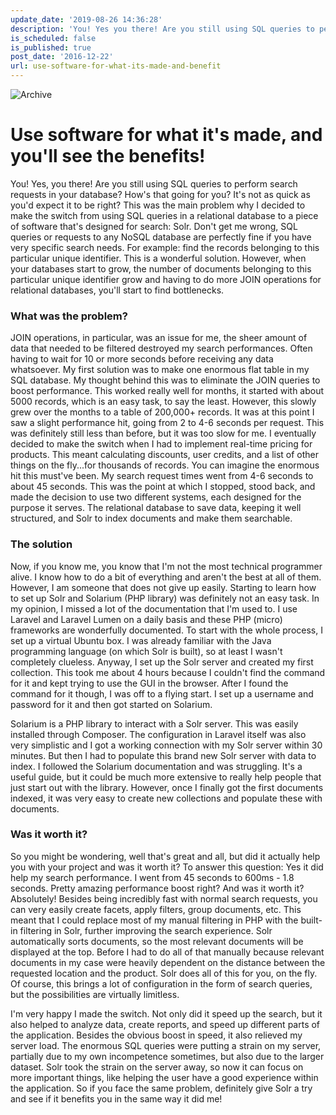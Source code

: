 ```yaml
---
update_date: '2019-08-26 14:36:28'
description: 'You! Yes you there! Are you still using SQL queries to perform search requests in your database? How''s that going for you? It''s not as quick as you''d expect it '
is_scheduled: false
is_published: true
post_date: '2016-12-22'
url: use-software-for-what-its-made-and-benefit
---
```


![Archive](/images/articles/archive.jpg)

# Use software for what it's made, and you'll see the benefits!

You! Yes, you there! Are you still using SQL queries to perform search requests in your database? How's that going for you? It's not as quick as you'd expect it to be right? This was the main problem why I decided to make the switch from using SQL queries in a relational database to a piece of software that's designed for search: Solr. Don't get me wrong, SQL queries or requests to any NoSQL database are perfectly fine if you have very specific search needs. For example: find the records belonging to this particular unique identifier. This is a wonderful solution. However, when your databases start to grow, the number of documents belonging to this particular unique identifier grow and having to do more JOIN operations for relational databases, you'll start to find bottlenecks.

### What was the problem?

JOIN operations, in particular, was an issue for me, the sheer amount of data that needed to be filtered destroyed my search performances. Often having to wait for 10 or more seconds before receiving any data whatsoever. My first solution was to make one enormous flat table in my SQL database. My thought behind this was to eliminate the JOIN queries to boost performance. This worked really well for months, it started with about 5000 records, which is an easy task, to say the least. However, this slowly grew over the months to a table of 200,000+ records. It was at this point I saw a slight performance hit, going from 2 to 4-6 seconds per request. This was definitely still less than before, but it was too slow for me. I eventually decided to make the switch when I had to implement real-time pricing for products. This meant calculating discounts, user credits, and a list of other things on the fly...for thousands of records. You can imagine the enormous hit this must've been. My search request times went from 4-6 seconds to about 45 seconds. This was the point at which I stopped, stood back, and made the decision to use two different systems, each designed for the purpose it serves. The relational database to save data, keeping it well structured, and Solr to index documents and make them searchable.

### The solution

Now, if you know me, you know that I'm not the most technical programmer alive. I know how to do a bit of everything and aren't the best at all of them. However, I am someone that does not give up easily. Starting to learn how to set up Solr and Solarium (PHP library) was definitely not an easy task. In my opinion, I missed a lot of the documentation that I'm used to. I use Laravel and Laravel Lumen on a daily basis and these PHP (micro) frameworks are wonderfully documented. To start with the whole process, I set up a virtual Ubuntu box. I was already familiar with the Java programming language (on which Solr is built), so at least I wasn't completely clueless. Anyway, I set up the Solr server and created my first collection. This took me about 4 hours because I couldn't find the command for it and kept trying to use the GUI in the browser. After I found the command for it though, I was off to a flying start. I set up a username and password for it and then got started on Solarium.

Solarium is a PHP library to interact with a Solr server. This was easily installed through Composer. The configuration in Laravel itself was also very simplistic and I got a working connection with my Solr server within 30 minutes. But then I had to populate this brand new Solr server with data to index. I followed the Solarium documentation and was struggling. It's a useful guide, but it could be much more extensive to really help people that just start out with the library. However, once I finally got the first documents indexed, it was very easy to create new collections and populate these with documents.

### Was it worth it?

So you might be wondering, well that's great and all, but did it actually help you with your project and was it worth it? To answer this question: Yes it did help my search performance. I went from 45 seconds to 600ms - 1.8 seconds. Pretty amazing performance boost right? And was it worth it? Absolutely! Besides being incredibly fast with normal search requests, you can very easily create facets, apply filters, group documents, etc. This meant that I could replace most of my manual filtering in PHP with the built-in filtering in Solr, further improving the search experience. Solr automatically sorts documents, so the most relevant documents will be displayed at the top. Before I had to do all of that manually because relevant documents in my case were heavily dependent on the distance between the requested location and the product. Solr does all of this for you, on the fly. Of course, this brings a lot of configuration in the form of search queries, but the possibilities are virtually limitless.

I'm very happy I made the switch. Not only did it speed up the search, but it also helped to analyze data, create reports, and speed up different parts of the application. Besides the obvious boost in speed, it also relieved my server load. The enormous SQL queries were putting a strain on my server, partially due to my own incompetence sometimes, but also due to the larger dataset. Solr took the strain on the server away, so now it can focus on more important things, like helping the user have a good experience within the application. So if you face the same problem, definitely give Solr a try and see if it benefits you in the same way it did me!